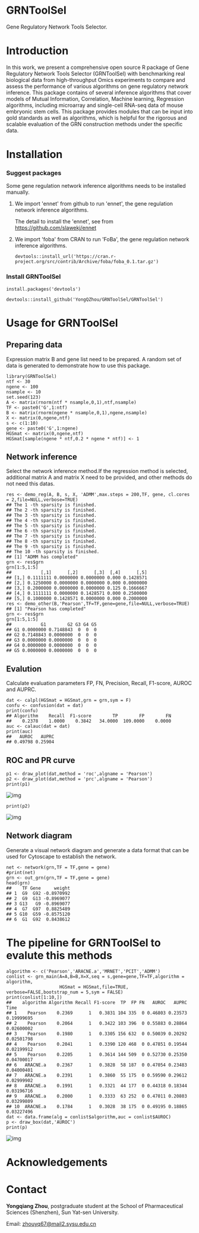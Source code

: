 # GRNToolSel

Gene Regulatory Network Tools Selector.

# Introduction

In this work, we present a comprehensive open source R package of Gene Regulatory Network Tools Selector (GRNToolSel) with benchmarking real biological data from high-throughput Omics experiments to compare and assess the performance of various algorithms on gene regulatory network inference. This package contains of several inference algorithms that cover models of Mutual Information, Correlation, Machine learning, Regression algorithms, including microarray and single-cell RNA-seq data of mouse embryonic stem cells. This package provides modules that can be input into gold standards as well as algorithms, which is helpful for the rigorous and scalable evaluation of the GRN construction methods under the specific data.

# Installation

### Suggest packages

Some gene regulation network inference algorithms needs to be installed manually.

1. We import 'ennet' from github to run 'ennet', the gene regulation network  inference algorithms.

   The detail to install the 'ennet', see from https://github.com/slawekj/ennet

2. We import 'foba' from CRAN to run 'FoBa', the gene regulation network  inference algorithms.

   `devtools::install_url('https://cran.r-project.org/src/contrib/Archive/foba/foba_0.1.tar.gz')`

### Install GRNToolSel

`install.packages('devtools')`

`devtools::install_github('YongQZhou/GRNToolSel/GRNToolSel')`



# Usage for GRNToolSel

## Preparing data

Expression matrix B and gene list need to be prepared. A random set of data is generated to demonstrate how to use this package.

```
library(GRNToolSel)
ntf <- 30
ngene <- 100
nsample <- 10
set.seed(123)
A <- matrix(rnorm(ntf * nsample,0,1),ntf,nsample)
TF <- paste0('G',1:ntf)
B <- matrix(rnorm(ngene * nsample,0,1),ngene,nsample)
X <- matrix(0,ngene,ntf)
s <- c(1:10)
gene <- paste0('G',1:ngene)
HGSmat <- matrix(0,ngene,ntf)
HGSmat[sample(ngene * ntf,0.2 * ngene * ntf)] <- 1
```

## Network inference

Select the network inference method.If the regression method is selected, additional matrix A and matrix X need to be provided, and other methods do not need this datas.

```
res <- demo_reg(A, B, s, X, 'ADMM',max.steps = 200,TF, gene, cl.cores = 2,file=NULL,verbose=TRUE)
## The 1 -th sparsity is finished.
## The 2 -th sparsity is finished.
## The 3 -th sparsity is finished.
## The 4 -th sparsity is finished.
## The 5 -th sparsity is finished.
## The 6 -th sparsity is finished.
## The 7 -th sparsity is finished.
## The 8 -th sparsity is finished.
## The 9 -th sparsity is finished.
## The 10 -th sparsity is finished.
## [1] "ADMM has completed"
grn <- res$grn 
grn[1:5,1:5]
##           [,1]      [,2]      [,3]  [,4]      [,5]
## [1,] 0.1111111 0.0000000 0.0000000 0.000 0.1428571
## [2,] 0.1250000 0.0000000 0.0000000 0.000 0.0000000
## [3,] 0.2000000 0.0000000 0.0000000 0.125 0.1666667
## [4,] 0.1111111 0.0000000 0.1428571 0.000 0.2500000
## [5,] 0.1000000 0.1428571 0.0000000 0.000 0.2000000
res <- demo_other(B,'Pearson',TF=TF,gene=gene,file=NULL,verbose=TRUE)
## [1] "Pearson has completed"
grn <- res$grn 
grn[1:5,1:5]
##           G1        G2 G3 G4 G5
## G1 0.0000000 0.7148843  0  0  0
## G2 0.7148843 0.0000000  0  0  0
## G3 0.0000000 0.0000000  0  0  0
## G4 0.0000000 0.0000000  0  0  0
## G5 0.0000000 0.0000000  0  0  0
```

## Evalution

Calculate evaluation parameters FP, FN, Precision, Recall, F1-score, AUROC and AUPRC.

```
dat <- calpl(HGSmat = HGSmat,grn = grn,sym = F)
confu <- confusion(dat = dat)
print(confu)
## Algorithm    Recall  F1-score        TP        FP        FN 
##    0.2378    1.0000    0.3842   34.0000  109.0000    0.0000
auc <- calauc(dat = dat)
print(auc)
##   AUROC   AUPRC 
## 0.49798 0.25904
```

## ROC and PR curve

```
p1 <- draw_plot(dat,method = 'roc',algname = 'Pearson')
p2 <- draw_plot(dat,method = 'prc',algname = 'Pearson')
print(p1)
```

![img](https://github.com/YongQZhou/GRNToolSel/blob/master/png/p1.png)

```
print(p2)
```

![img](https://github.com/YongQZhou/GRNToolSel/blob/master/png/p2.png)

## Network diagram

Generate a visual network diagram and generate a data format that can be used for Cytoscape to establish the network.

```
net <- network(grn,TF = TF,gene = gene)
#print(net)
grn <- out_grn(grn,TF = TF,gene = gene)
head(grn)
##    TF Gene     weight
## 1  G9  G92 -0.8970992
## 2  G9  G13 -0.8969077
## 3 G13   G9 -0.8969077
## 4  G7  G97  0.8825489
## 5 G10  G59 -0.8575120
## 6  G1  G92  0.8438612
```

# The pipeline for GRNToolSel to evalute this methods

```
algorithm <- c('Pearson','ARACNE.a','MRNET','PCIT','ADMM')
conlist <- grn_main(A=A,B=B,X=X,seq = s,gene=gene,TF=TF,algorithm = algorithm,
                    HGSmat = HGSmat,file=TRUE, verbose=FALSE,bootstrap_num = 5,sym = FALSE)
print(conlist[1:10,])
##    algorithm Algorithm Recall F1-score  TP  FP FN   AUROC   AUPRC       Time
## 1    Pearson    0.2369      1   0.3831 104 335  0 0.46803 0.23573 0.19999695
## 2    Pearson    0.2064      1   0.3422 103 396  0 0.55883 0.28864 0.02600002
## 3    Pearson    0.1980      1   0.3305 156 632  0 0.50039 0.20292 0.02501798
## 4    Pearson    0.2041      1   0.3390 120 468  0 0.47851 0.19544 0.02199912
## 5    Pearson    0.2205      1   0.3614 144 509  0 0.52730 0.25350 0.04700017
## 6   ARACNE.a    0.2367      1   0.3828  58 187  0 0.47054 0.23483 0.04000401
## 7   ARACNE.a    0.2391      1   0.3860  55 175  0 0.59590 0.29612 0.02999902
## 8   ARACNE.a    0.1991      1   0.3321  44 177  0 0.44318 0.18344 0.03196716
## 9   ARACNE.a    0.2000      1   0.3333  63 252  0 0.47011 0.20803 0.03299809
## 10  ARACNE.a    0.1784      1   0.3028  38 175  0 0.49195 0.18865 0.03227496
dat <- data.frame(alg = conlist$algorithm,auc = conlist$AUROC)
p <- draw_box(dat,'AUROC')
print(p)
```

![img](https://github.com/YongQZhou/GRNToolSel/blob/master/png/p3.png)

# Acknowledgements



# Contact

**Yongqiang Zhou**, postgraduate student at the School of Pharmaceutical Sciences (Shenzhen), Sun Yat-sen University.

Email: zhouyq67@mail2.sysu.edu.cn





